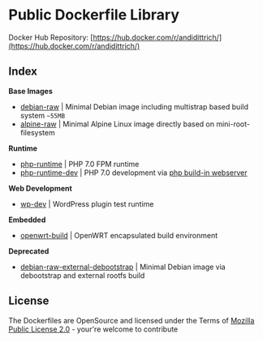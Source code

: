 Public Dockerfile Library
==============================

Docker Hub Repository: [https://hub.docker.com/r/andidittrich/](https://hub.docker.com/r/andidittrich/)

Index
----------------------------

**Base Images**

* [debian-raw](debian-raw/) | Minimal Debian image including multistrap based build system `~55MB`
* [alpine-raw](alpine-raw/) | Minimal Alpine Linux image directly based on mini-root-filesystem

**Runtime**

* [php-runtime](php-runtime/) | PHP 7.0 FPM runtime
* [php-runtime-dev](php-runtime-dev/) | PHP 7.0 development via [php build-in webserver](http://php.net/manual/en/features.commandline.webserver.php)

**Web Development**

* [wp-dev](wp-dev/) | WordPress plugin test runtime

**Embedded**

* [openwrt-build](openwrt-build/) | OpenWRT encapsulated build environment

**Deprecated**

* [debian-raw-external-debootstrap](.deprecated/debian-raw-external-debootstrap/) | Minimal Debian image via debootstrap and external rootfs build

License
------------------------------
The Dockerfiles are OpenSource and licensed under the Terms of [Mozilla Public License 2.0](https://opensource.org/licenses/MPL-2.0) - your're welcome to contribute